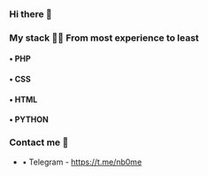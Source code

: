 ### Hi there 👋

### My stack 👨‍💻 From most experience to least
#### • PHP
#### • CSS
#### • HTML
#### • PYTHON

### Contact me 💌
- • Telegram - https://t.me/nb0me

